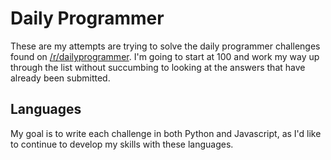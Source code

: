 # Daily Programmer
These are my attempts are trying to solve the daily programmer challenges found on [/r/dailyprogrammer](http://www.reddit.com/r/dailyprogrammer). I'm going to start at 100 and work my way up through the list without succumbing to looking at the answers that have already been submitted.

## Languages
My goal is to write each challenge in both Python and Javascript, as I'd like to continue to develop my skills with these languages.
